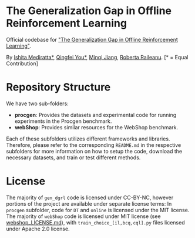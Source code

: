 # The Generalization Gap in Offline Reinforcement Learning

Official codebase for ["The Generalization Gap in Offline Reinforcement Learning"](https://arxiv.org/abs/2312.05742).

By [Ishita Mediratta*](https://github.com/ishitamed19), [Qingfei You*](https://github.com/YhgzXxfz), [Minqi Jiang](https://github.com/minqi), [Roberta Raileanu](https://github.com/rraileanu). [* = Equal Contribution]


# Repository Structure

We have two sub-folders:

- **procgen**: Provides the datasets and experimental code for running experiments in the Procgen benchmark.
- **webShop**: Provides similar resources for the WebShop benchmark.

Each of these subfolders utilizes different frameworks and libraries. Therefore, please refer to the corresponding `README.md` in the respective subfolders for more information on how to setup the code, download the necessary datasets, and train or test different methods.

# License

The majority of `gen_dgrl` code is licensed under CC-BY-NC, however portions of the project are available under separate license terms: In `procgen` subfolder, code for `DT` and `online` is licensed under the MIT license. The majority of `webShop` code is licensed under MIT license (see [webshop_LICENSE.md](./webShop/webshop_LICENSE.md)), with `train_choice_[il,bcq,cql].py` files licensed under Apache 2.0 license.
